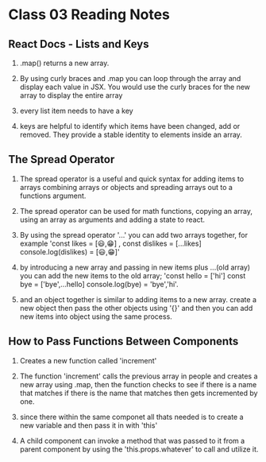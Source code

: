 # Class 03 Reading Notes

## React Docs - Lists and Keys

1) .map() returns a new array.

2) By using curly braces and .map you can loop through the array and display each value in JSX. You would use the curly braces for the new array to display the entire array

3) every list item needs to have a key

4) keys are helpful to identify which items have been changed, add or removed. They provide a stable identity to elements inside an array.

## The Spread Operator

1) The spread operator is a useful and quick syntax for adding items to arrays combining arrays or objects and spreading arrays out to a functions argument.

2) The spread operator can be used for math functions, copying an array, using an array as arguments and adding a state to react.

3) By using the spread operator '...' you can add two arrays together, for example 'const likes = [😃,😁] , const dislikes = [...likes] console.log(dislikes) = [😃,😁]'

4) by introducing a new array and passing in new items plus ...(old array) you can add the new items to the old array; 'const hello = ['hi'] const bye = ['bye',...hello] console.log(bye) = 'bye','hi'.

5) and an object together is similar to adding items to a new array. create a new object then pass the other objects using '{}' and then you can add new items into object using the same process.

## How to Pass Functions Between Components

1) Creates a new function called 'increment'

2) The function 'increment' calls the previous array in people and creates a new array using .map, then the function checks to see if there is a name that matches if there is the name that matches then gets incremented by one.

3) since there within the same componet all thats needed is to create a new variable and then pass it in with 'this'

4) A child component can invoke a method that was passed to it from a parent component by using the 'this.props.whatever' to call and utilize it.
